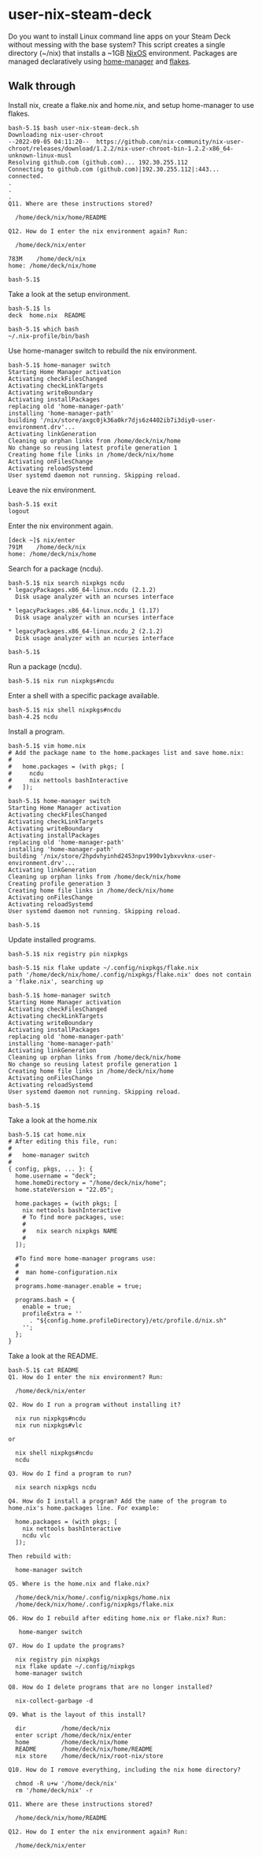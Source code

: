 # user-nix-steam-deck
Do you want to install Linux command line apps on your Steam Deck without messing with the base system? This script creates a single directory (~/nix) that installs a ~1GB [NixOS](https://nixos.org/) environment. Packages are managed declaratively using [home-manager](https://github.com/nix-community/home-manager) and [flakes](https://nixos.org/manual/nix/stable/command-ref/new-cli/nix3-flake.html).

## Walk through

Install nix, create a flake.nix and home.nix, and setup home-manager to use flakes.
```
bash-5.1$ bash user-nix-steam-deck.sh
Downloading nix-user-chroot
--2022-09-05 04:11:20--  https://github.com/nix-community/nix-user-chroot/releases/download/1.2.2/nix-user-chroot-bin-1.2.2-x86_64-unknown-linux-musl
Resolving github.com (github.com)... 192.30.255.112
Connecting to github.com (github.com)|192.30.255.112|:443... connected.
.
.
.
Q11. Where are these instructions stored?

  /home/deck/nix/home/README

Q12. How do I enter the nix environment again? Run:

  /home/deck/nix/enter

783M    /home/deck/nix
home: /home/deck/nix/home

bash-5.1$ 
```

Take a look at the setup environment.
```
bash-5.1$ ls
deck  home.nix  README

bash-5.1$ which bash
~/.nix-profile/bin/bash
```

Use home-manager switch to rebuild the nix environment.
```
bash-5.1$ home-manager switch
Starting Home Manager activation
Activating checkFilesChanged
Activating checkLinkTargets
Activating writeBoundary
Activating installPackages
replacing old 'home-manager-path'
installing 'home-manager-path'
building '/nix/store/axgc0jk36a0kr7djs6z4402ib7i3diy0-user-environment.drv'...
Activating linkGeneration
Cleaning up orphan links from /home/deck/nix/home
No change so reusing latest profile generation 1
Creating home file links in /home/deck/nix/home
Activating onFilesChange
Activating reloadSystemd
User systemd daemon not running. Skipping reload.
```

Leave the nix environment.
```
bash-5.1$ exit
logout
```

Enter the nix environment again.
```
[deck ~]$ nix/enter
791M    /home/deck/nix
home: /home/deck/nix/home
```

Search for a package (ncdu).
```
bash-5.1$ nix search nixpkgs ncdu
* legacyPackages.x86_64-linux.ncdu (2.1.2)
  Disk usage analyzer with an ncurses interface

* legacyPackages.x86_64-linux.ncdu_1 (1.17)
  Disk usage analyzer with an ncurses interface

* legacyPackages.x86_64-linux.ncdu_2 (2.1.2)
  Disk usage analyzer with an ncurses interface

bash-5.1$
```

Run a package (ncdu).
```
bash-5.1$ nix run nixpkgs#ncdu
```

Enter a shell with a specific package available.
```
bash-5.1$ nix shell nixpkgs#ncdu
bash-4.2$ ncdu
```

Install a program.
```
bash-5.1$ vim home.nix
# Add the package name to the home.packages list and save home.nix:
#
#   home.packages = (with pkgs; [
#     ncdu
#     nix nettools bashInteractive
#   ]);

bash-5.1$ home-manager switch
Starting Home Manager activation
Activating checkFilesChanged
Activating checkLinkTargets
Activating writeBoundary
Activating installPackages
replacing old 'home-manager-path'
installing 'home-manager-path'
building '/nix/store/2hpdvhyinhd2453npv1990v1ybxvvknx-user-environment.drv'...
Activating linkGeneration
Cleaning up orphan links from /home/deck/nix/home
Creating profile generation 3
Creating home file links in /home/deck/nix/home
Activating onFilesChange
Activating reloadSystemd
User systemd daemon not running. Skipping reload.

bash-5.1$ 
```

Update installed programs.
```
bash-5.1$ nix registry pin nixpkgs

bash-5.1$ nix flake update ~/.config/nixpkgs/flake.nix
path '/home/deck/nix/home/.config/nixpkgs/flake.nix' does not contain a 'flake.nix', searching up

bash-5.1$ home-manager switch
Starting Home Manager activation
Activating checkFilesChanged
Activating checkLinkTargets
Activating writeBoundary
Activating installPackages
replacing old 'home-manager-path'
installing 'home-manager-path'
Activating linkGeneration
Cleaning up orphan links from /home/deck/nix/home
No change so reusing latest profile generation 1
Creating home file links in /home/deck/nix/home
Activating onFilesChange
Activating reloadSystemd
User systemd daemon not running. Skipping reload.

bash-5.1$
```

Take a look at the home.nix
```
bash-5.1$ cat home.nix 
# After editing this file, run:
#
#   home-manager switch
#
{ config, pkgs, ... }: {
  home.username = "deck";
  home.homeDirectory = "/home/deck/nix/home";
  home.stateVersion = "22.05";

  home.packages = (with pkgs; [
    nix nettools bashInteractive
    # To find more packages, use:
    #
    #   nix search nixpkgs NAME
    #
  ]);

  #To find more home-manager programs use:
  #
  #  man home-configuration.nix
  #
  programs.home-manager.enable = true;

  programs.bash = {
    enable = true;
    profileExtra = ''
      . "${config.home.profileDirectory}/etc/profile.d/nix.sh"
    '';
  };
}
```

Take a look at the README.
```
bash-5.1$ cat README
Q1. How do I enter the nix environment? Run:

  /home/deck/nix/enter

Q2. How do I run a program without installing it?

  nix run nixpkgs#ncdu
  nix run nixpkgs#vlc

or

  nix shell nixpkgs#ncdu
  ncdu

Q3. How do I find a program to run?

  nix search nixpkgs ncdu

Q4. How do I install a program? Add the name of the program to home.nix's home.packages line. For example:

  home.packages = (with pkgs; [
    nix nettools bashInteractive
    ncdu vlc
  ]);

Then rebuild with:

  home-manager switch

Q5. Where is the home.nix and flake.nix?

  /home/deck/nix/home/.config/nixpkgs/home.nix
  /home/deck/nix/home/.config/nixpkgs/flake.nix

Q6. How do I rebuild after editing home.nix or flake.nix? Run:

   home-manger switch  

Q7. How do I update the programs?

  nix registry pin nixpkgs
  nix flake update ~/.config/nixpkgs
  home-manager switch

Q8. How do I delete programs that are no longer installed?

  nix-collect-garbage -d

Q9. What is the layout of this install?

  dir          /home/deck/nix
  enter script /home/deck/nix/enter
  home         /home/deck/nix/home
  README       /home/deck/nix/home/README
  nix store    /home/deck/nix/root-nix/store

Q10. How do I remove everything, including the nix home directory?

  chmod -R u+w '/home/deck/nix'
  rm '/home/deck/nix' -r

Q11. Where are these instructions stored?

  /home/deck/nix/home/README

Q12. How do I enter the nix environment again? Run:

  /home/deck/nix/enter
```

